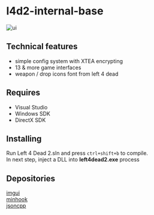 # l4d2-internal-base
![ui](https://github.com/mlj2/l4d2-internal-base/blob/master/media/ui.png)
## Technical features
- simple config system with XTEA encrypting
- 13 & more game interfaces
- weapon / drop icons font from left 4 dead
## Requires
- Visual Studio
- Windows SDK
- DirectX SDK
## Installing
Run Left 4 Dead 2.sln and press ```ctrl+shift+b``` to compile.  
In next step, inject a DLL into **left4dead2.exe** process
## Depositories
[imgui](https://github.com/ocornut/imgui)  
[minhook](https://github.com/TsudaKageyu/minhook)  
[jsoncpp](https://github.com/open-source-parsers/jsoncpp)
